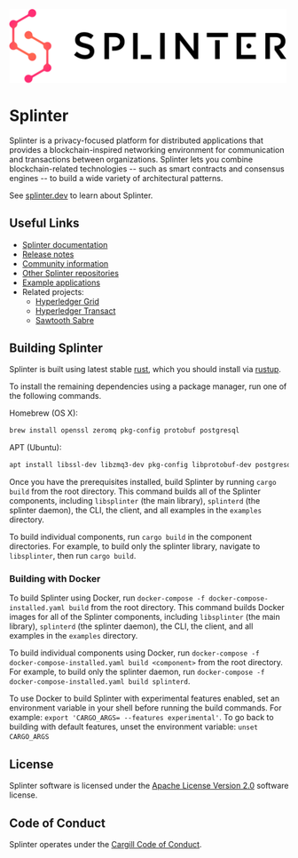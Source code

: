 <img alt="Splinter Logo" src="assets/splinter_logos_fulllogo_gradientblack.svg" width="500">

# Splinter

Splinter is a privacy-focused platform for distributed applications that
provides a blockchain-inspired networking environment for communication and
transactions between organizations. Splinter lets you combine blockchain-related
technologies -- such as smart contracts and consensus engines -- to build a wide
variety of architectural patterns.

See [splinter.dev](https://www.splinter.dev/) to learn about Splinter.

## Useful Links

* [Splinter documentation](https://www.splinter.dev/docs/)
* [Release notes](https://www.splinter.dev/releases/)
* [Community information](https://www.splinter.dev/community/)
* [Other Splinter repositories](https://www.splinter.dev/community/repositories.html)
* [Example applications](https://www.splinter.dev/examples/)
* Related projects:
    - [Hyperledger Grid](https://github.com/hyperledger/grid/)
    - [Hyperledger Transact](https://github.com/hyperledger/transact/)
    - [Sawtooth Sabre](https://github.com/hyperledger/sawtooth-sabre/)

## Building Splinter

Splinter is built using latest stable [rust](https://www.rust-lang.org/), which
you should install via [rustup](https://rustup.rs/).

To install the remaining dependencies using a package manager, run one of the
following commands.

Homebrew (OS X):
```bash
brew install openssl zeromq pkg-config protobuf postgresql
```

APT (Ubuntu):
```bash
apt install libssl-dev libzmq3-dev pkg-config libprotobuf-dev postgresql
```

Once you have the prerequisites installed, build Splinter by running `cargo
build` from the root directory. This command builds all of the Splinter
components, including `libsplinter` (the main library), `splinterd` (the
splinter daemon), the CLI, the client, and all examples in the `examples`
directory.

To build individual components, run `cargo build` in the component directories.
For example, to build only the splinter library, navigate to `libsplinter`,
then run `cargo build`.

### Building with Docker

To build Splinter using Docker, run
`docker-compose -f docker-compose-installed.yaml build` from the root
directory. This command builds Docker images for all of the Splinter
components, including `libsplinter` (the main library), `splinterd`
(the splinter daemon), the CLI, the client, and all examples in the `examples`
directory.

To build individual components using Docker, run
`docker-compose -f docker-compose-installed.yaml build <component>`
from the root directory. For example, to build only the splinter daemon,
run `docker-compose -f docker-compose-installed.yaml build splinterd`.

To use Docker to build Splinter with experimental features enabled, set an
environment variable in your shell before running the build commands. For
example: `export 'CARGO_ARGS= --features experimental'`. To go back to
building with default features, unset the environment variable:
`unset CARGO_ARGS`

## License

Splinter software is licensed under the [Apache License Version 2.0](LICENSE)
software license.

## Code of Conduct

Splinter operates under the [Cargill Code of
Conduct](https://github.com/Cargill/code-of-conduct/blob/master/code-of-conduct.md).
